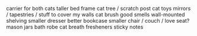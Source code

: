 carrier for both cats
taller bed frame
cat tree / scratch post
cat toys
mirrors / tapestries / stuff to cover my walls
cat brush
good smells
wall-mounted shelving
smaller dresser
better bookcase
smaller chair / couch / love seat?
mason jars
bath robe
cat breath fresheners
sticky notes




